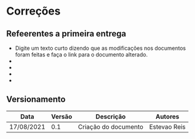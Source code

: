 # Correções
## Refeerentes a primeira entrega
- Digite um texto curto dizendo que as modificações nos documentos foram feitas e faça o link para o documento alterado.
- 
-
-
-



## Versionamento
| Data       | Versão | Descrição                         | Autores     |
| ---------- | ------ | --------------------------------- | ----------- |
| 17/08/2021 |  0.1   | Criação do documento              | Estevao Reis|